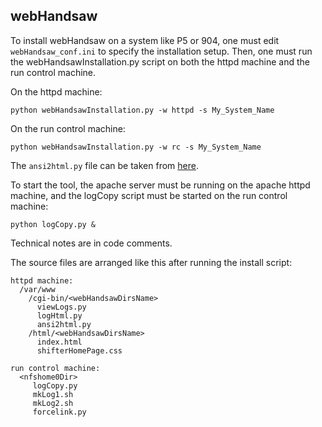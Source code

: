 ## webHandsaw

To install webHandsaw on a system like P5 or 904, one must edit `webHandsaw_conf.ini` to specify the installation setup. Then, one must run the webHandsawInstallation.py script on both the httpd machine and the run control machine.

On the httpd machine:
```
python webHandsawInstallation.py -w httpd -s My_System_Name
```
On the run control machine:
```
python webHandsawInstallation.py -w rc -s My_System_Name
```
The `ansi2html.py` file can be taken from [here](https://github.com/Kronuz/ansi2html).

To start the tool, the apache server must be running on the apache httpd machine, and the logCopy script must be started on the run control machine:
```
python logCopy.py &
```

Technical notes are in code comments.

The source files are arranged like this after running the install script:
```
httpd machine:
  /var/www
    /cgi-bin/<webHandsawDirsName>
      viewLogs.py
      logHtml.py
      ansi2html.py
    /html/<webHandsawDirsName>
      index.html
      shifterHomePage.css

run control machine:
  <nfshome0Dir>
     logCopy.py
     mkLog1.sh
     mkLog2.sh
     forcelink.py
```
